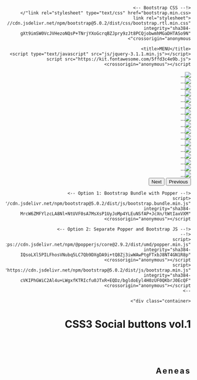 <!doctype html>
<html lang="ar" dir="rtl">
  <head>
    <!-- Required meta tags -->
    <meta charset="utf-8">
    <meta name="viewport" content="width=device-width, initial-scale=1">

    <!-- Bootstrap CSS -->
    <link rel="stylesheet" type="text/css" href="bootstrap.min.css"/>
    <link rel="stylesheet" href="https://cdn.jsdelivr.net/npm/bootstrap@5.0.2/dist/css/bootstrap.rtl.min.css" integrity="sha384-gXt9imSW0VcJVHezoNQsP+TNrjYXoGcrqBZJpry9zJt8PCQjobwmhMGaDHTASo9N" crossorigin="anonymous">

    <title>MENU</title>
    <script type="text/javascript" src="js/jquery-3.1.1.min.js"></script>
    <script src="https://kit.fontawesome.com/5ffd3c4e9b.js" crossorigin="anonymous"></script>
<script type="text/javascript" src="js/bootstrap.min.js"></script>

<style>
	$basic-dark-color: #212121;
	$basic-light-color: #fff;
	$fb-color: #3b5998;
	$tw-color: #00aced;
	$g-plus: #dd4b39;
	$dribbble: #ea4c89;
	$pinterest: #cb2027;
	$insta: #bc2a8d;
	$in: #007bb6;
	$vimeo: #1ab7ea;
	$border-radius: 10px;
	$font-size: 25px;
	.container {
  		margin: 60px auto 0px auto;
  		text-align: center;
  
  		h1 {
    			font: {
      				family: 'Roboto', sans-serif;
      				weight: 900;
      				size: 30px;
    			}
    			text-transform: uppercase;
    			color: $basic-dark-color;
    			letter-spacing: 3px;
    
    			span {
      				display: inline-block;
      
      				&:before,
      				&:after {
        				content: "";
        				display: block;
        				width: 34px;
        				height: 2px;
        				background-color: $basic-dark-color;
        				margin: 0px 0px 0px 2px;
      				}
    			}
  		}
	}

	.effect {
  		width: 100%;
  		padding: 50px 0px 70px 0px;
  		background-color: $basic-dark-color;
  
  		h2 {
    			color: $basic-light-color;
    			font: {
      				family: 'Playfair Display', serif;
      				weight: 400;
      				size: 25px;
    			}
    			letter-spacing: 3px;
  		}
  
  		&:nth-child(2) {
    			margin-top: 50px;
  		}
  
  		&:nth-child(2n+1) {
    			background-color: $basic-light-color;
    
    			h2 {
      				color: $basic-dark-color;
    			}
  		}
  
  		.buttons {
    			margin-top: 50px;
    			display: flex;
    			justify-content: center;
  		}
  
  		a {
    
    			&:last-child {
      				margin-right: 0px;
    			}
  		}
	}

	.effect {
  		a {
    			text-decoration: none !important;
    			color: $basic-light-color;
    			width: 60px;
    			height: 60px;
    			display: flex;
    			align-items: center;
    			justify-content: center;
    			border-radius: $border-radius;
    			margin-right: 20px;
			font-size: $font-size;
    			overflow: hidden;
    			position: relative;
    
    			i {
      				position: relative;
      				z-index: 3;
    			}
    
    			&.fb {
      				background-color: $fb-color;
    			}
    
    			&.tw {
      				background-color: $tw-color;
			}
    
    			&.g-plus {
      				background-color: $g-plus;
    			}
    
    			&.dribbble {
				background-color: $dribbble;
    			}
    
    			&.pinterest {
      				background-color: $pinterest;
    			}
    
    			&.insta {
      				background-color: $insta;
    			}
    
    			&.in {
      				background-color: $in;
    			}
    
    			&.vimeo {
      				background-color: $vimeo;
    			}
  		}
	}

	.effect.aeneas {
  
  		a {
    			transition: transform 0.4s linear 0s, border-top-left-radius 0.1s linear 0s, border-top-right-radius 0.1s linear 0.1s, border-bottom-right-radius 0.1s linear 0.2s, border-bottom-left-radius 0.1s linear 0.3s;
    
    			i {
      				transition: transform 0.4s linear 0s;
    			}
    
    			&:hover {
      				transform: rotate(360deg);
      				border-radius: 50%;
      
      				i {
					transform: rotate(-360deg);
      				}
    			}
  		}
	}

/* jaques effect */
	.effect.jaques {
  
  		a {
			transition: border-top-left-radius 0.1s linear 0s, border-top-right-radius 0.1s linear 0.1s, border-bottom-right-radius 0.1s linear 0.2s, border-bottom-left-radius 0.1s linear 0.3s;
    
			&:hover {
      				border-radius: 50%;
    			}
  		}
	}

/* egeon effect */
	.effect.egeon {
  
  		a {
    			transition: transform 0.2s linear 0s, border-radius 0.2s linear 0.2s;
    
    			i {
      				transition: transform 0.2s linear 0s;
    			}
    
    			&:hover {
      				transform: rotate(-90deg);
      				border-top-left-radius: 50%;
      				border-top-right-radius: 50%;
      				border-bottom-left-radius: 50%;
      
      				i {
        				transform: rotate(90deg);
      				}
    			}
  		}
	}

/* claudio effect */

	.effect.claudio {
  
  		a { 
    			transition: transform 0.2s linear 0s, border-radius 0.2s linear 0s;
    
    			&:hover {
				transform: scale(1.2);
      				border-bottom-left-radius: 50%;
      				border-top-right-radius: 50%;
    			}
  		}
	}

/* laertes effect */

	.effect.laertes {
  
  		a {
    			transition: all 0.2s linear 0s;
    
    			i {
      				transition: all 0.2s linear 0s;
    			}
   
    		&:hover {
      			border-radius: 50%/20%;
      
      			i {
        			transform: scale(1.1);
        			text-shadow: 0 0 12px rgba($basic-dark-color, 0.6);
      			}
    		}
  	}
}
</style>

  </head>
  <body>
  <div class="container">
	<div id="carouselExampleControls" class="carousel slide" data-bs-ride="carousel">
  <div class="carousel-inner">
    <div class="carousel-item active">
      <img src="menu/1.jpg" class="d-block w-100" alt="...">
    </div>
    <div class="carousel-item">
      <img src="menu/2.jpg" class="d-block w-100" alt="...">
    </div>
    <div class="carousel-item">
      <img src="menu/3.jpg" class="d-block w-100" alt="...">
    </div>
    <div class="carousel-item">
      <img src="menu/4.jpg" class="d-block w-100" alt="...">
    </div>
    <div class="carousel-item">
      <img src="menu/5.jpg" class="d-block w-100" alt="...">
    </div>
    <div class="carousel-item">
      <img src="menu/6.jpg" class="d-block w-100" alt="...">
    </div>
    <div class="carousel-item">
      <img src="menu/7.jpg" class="d-block w-100" alt="...">
    </div>
    <div class="carousel-item">
      <img src="menu/8.jpg" class="d-block w-100" alt="...">
    </div>
    <div class="carousel-item">
      <img src="menu/9.jpg" class="d-block w-100" alt="...">
    </div>
    <div class="carousel-item">
      <img src="menu/10.jpg" class="d-block w-100" alt="...">
    </div>
    <div class="carousel-item">
      <img src="menu/11.jpg" class="d-block w-100" alt="...">
    </div>
    <div class="carousel-item">
      <img src="menu/12.jpg" class="d-block w-100" alt="...">
    </div>
    <div class="carousel-item">
      <img src="menu/13.jpg" class="d-block w-100" alt="...">
    </div>
    <div class="carousel-item">
      <img src="menu/14.jpg" class="d-block w-100" alt="...">
    </div>
    <div class="carousel-item">
      <img src="menu/15.jpg" class="d-block w-100" alt="...">
    </div>
    <div class="carousel-item">
      <img src="menu/16.jpg" class="d-block w-100" alt="...">
    </div>
    <div class="carousel-item">
      <img src="menu/17.jpg" class="d-block w-100" alt="...">
    </div>
  </div>
  <button class="carousel-control-prev" type="button" data-bs-target="#carouselExampleControls" data-bs-slide="next">
    <span class="carousel-control-prev-icon" aria-hidden="true"></span>
    <span class="visually-hidden">Previous</span>
  </button>
  <button class="carousel-control-next" type="button" data-bs-target="#carouselExampleControls" data-bs-slide="prev">
    <span class="carousel-control-next-icon" aria-hidden="true"></span>
    <span class="visually-hidden">Next</span>
  </button>
</div>
    <!-- Optional JavaScript; choose one of the two! -->

    <!-- Option 1: Bootstrap Bundle with Popper -->
    <script src="https://cdn.jsdelivr.net/npm/bootstrap@5.0.2/dist/js/bootstrap.bundle.min.js" integrity="sha384-MrcW6ZMFYlzcLA8Nl+NtUVF0sA7MsXsP1UyJoMp4YLEuNSfAP+JcXn/tWtIaxVXM" crossorigin="anonymous"></script>

    <!-- Option 2: Separate Popper and Bootstrap JS -->
    <!--
    <script src="https://cdn.jsdelivr.net/npm/@popperjs/core@2.9.2/dist/umd/popper.min.js" integrity="sha384-IQsoLXl5PILFhosVNubq5LC7Qb9DXgDA9i+tQ8Zj3iwWAwPtgFTxbJ8NT4GN1R8p" crossorigin="anonymous"></script>
    <script src="https://cdn.jsdelivr.net/npm/bootstrap@5.0.2/dist/js/bootstrap.min.js" integrity="sha384-cVKIPhGWiC2Al4u+LWgxfKTRIcfu0JTxR+EQDz/bgldoEyl4H0zUF0QKbrJ0EcQF" crossorigin="anonymous"></script>
    -->

    <div class="container">
  <h1>CSS3 Social <span>bu</span>ttons vol.1</h1>
  <div class="effect aeneas">
    <h2>Aeneas</h2>
    <div class="buttons">
      	<a href="#" class="fb" title="Join us on Facebook"><i class="fa fa-facebook" aria-hidden="true"></i></a>
      	<a href="#" class="tw" title="Join us on Twitter"><i class="fa fa-twitter" aria-hidden="true"></i></a>
      	<a href="#" class="g-plus" title="Join us on Google+"><i class="fa fa-google-plus" aria-hidden="true"></i></a>
     	<a href="#" class="dribbble" title="Join us on Dribbble"><i class="fa fa-dribbble" aria-hidden="true"></i></a>
      	<a href="#" class="vimeo" title="Join us on Vimeo"><i class="fa fa-vimeo" aria-hidden="true"></i></a>
	<a href="#" class="pinterest" title="Join us on Pinterest"><i class="fa fa-pinterest-p" aria-hidden="true"></i></a>
      	<a href="#" class="insta" title="Join us on Instagram"><i class="fa fa-instagram" aria-hidden="true"></i></a>
    	<a href="#" class="in" title="Join us on Linked In"><i class="fa fa-linkedin" aria-hidden="true"></i></a>
    </div>
  </div>
  

  </body>
</html>
